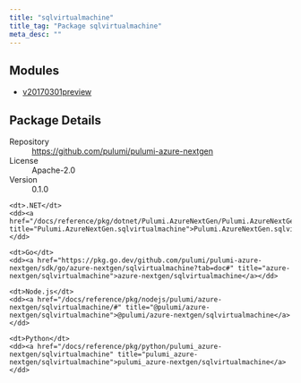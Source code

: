 ```yaml
---
title: "sqlvirtualmachine"
title_tag: "Package sqlvirtualmachine"
meta_desc: ""
---
```


<!-- WARNING: this file was generated by Pulumi Docs Generator. -->
<!-- Do not edit by hand unless you're certain you know what you are doing! -->



<h2 id="modules">Modules</h2>
<ul class="api">
    <li><a href="v20170301preview/" title="v20170301preview"><span class="symbol module"></span>v20170301preview</a></li>
</ul>

<h2 id="package-details">Package Details</h2>
<dl class="package-details">
	<dt>Repository</dt>
	<dd><a href="https://github.com/pulumi/pulumi-azure-nextgen">https://github.com/pulumi/pulumi-azure-nextgen</a></dd>
	<dt>License</dt>
	<dd>Apache-2.0</dd>
	<dt>Version</dt>
	<dd>0.1.0</dd>
</dl>



<dl class="tabular">

    <dt>.NET</dt>
    <dd><a href="/docs/reference/pkg/dotnet/Pulumi.AzureNextGen/Pulumi.AzureNextGen.sqlvirtualmachine.html" title="Pulumi.AzureNextGen.sqlvirtualmachine">Pulumi.AzureNextGen.sqlvirtualmachine</a></dd>

    <dt>Go</dt>
    <dd><a href="https://pkg.go.dev/github.com/pulumi/pulumi-azure-nextgen/sdk/go/azure-nextgen/sqlvirtualmachine?tab=doc#" title="azure-nextgen/sqlvirtualmachine">azure-nextgen/sqlvirtualmachine</a></dd>

    <dt>Node.js</dt>
    <dd><a href="/docs/reference/pkg/nodejs/pulumi/azure-nextgen/sqlvirtualmachine/#" title="@pulumi/azure-nextgen/sqlvirtualmachine">@pulumi/azure-nextgen/sqlvirtualmachine</a></dd>

    <dt>Python</dt>
    <dd><a href="/docs/reference/pkg/python/pulumi_azure-nextgen/sqlvirtualmachine" title="pulumi_azure-nextgen/sqlvirtualmachine">pulumi_azure-nextgen/sqlvirtualmachine</a></dd>

</dl>

